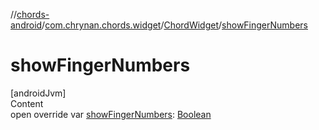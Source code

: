 //[chords-android](../../../index.md)/[com.chrynan.chords.widget](../index.md)/[ChordWidget](index.md)/[showFingerNumbers](show-finger-numbers.md)



# showFingerNumbers  
[androidJvm]  
Content  
open override var [showFingerNumbers](show-finger-numbers.md): [Boolean](https://kotlinlang.org/api/latest/jvm/stdlib/kotlin/-boolean/index.html)  




